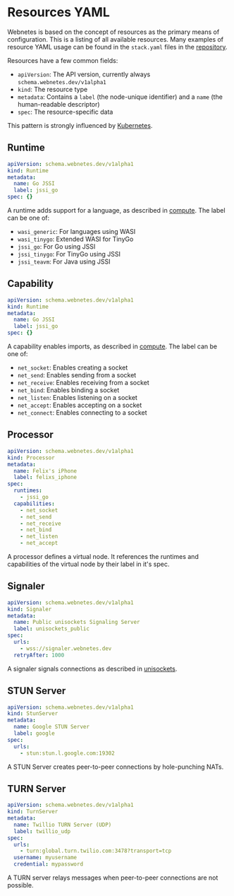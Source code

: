# Resources YAML

Webnetes is based on the concept of resources as the primary means of configuration. This is a listing of all available resources. Many examples of resource YAML usage can be found in the `stack.yaml` files in the [repository](https://github.com/alphahorizonio/webnetes/tree/main/examples).

Resources have a few common fields:

- `apiVersion`: The API version, currently always `schema.webnetes.dev/v1alpha1`
- `kind`: The resource type
- `metadata`: Contains a `label` (the node-unique identifier) and a `name` (the human-readable descriptor)
- `spec`: The resource-specific data

This pattern is strongly influenced by [Kubernetes](https://kubernetes.io/).

## Runtime

```yaml
apiVersion: schema.webnetes.dev/v1alpha1
kind: Runtime
metadata:
  name: Go JSSI
  label: jssi_go
spec: {}
```

A runtime adds support for a language, as described in [compute](../architecture/compute.md). The label can be one of:

- `wasi_generic`: For languages using WASI
- `wasi_tinygo`: Extended WASI for TinyGo
- `jssi_go`: For Go using JSSI
- `jssi_tinygo`: For TinyGo using JSSI
- `jssi_teavm`: For Java using JSSI

## Capability

```yaml
apiVersion: schema.webnetes.dev/v1alpha1
kind: Runtime
metadata:
  name: Go JSSI
  label: jssi_go
spec: {}
```

A capability enables imports, as described in [compute](../architecture/compute.md). The label can be one of:

- `net_socket`: Enables creating a socket
- `net_send`: Enables sending from a socket
- `net_receive`: Enables receiving from a socket
- `net_bind`: Enables binding a socket
- `net_listen`: Enables listening on a socket
- `net_accept`: Enables accepting on a socket
- `net_connect`: Enables connecting to a socket

## Processor

```yaml
apiVersion: schema.webnetes.dev/v1alpha1
kind: Processor
metadata:
  name: Felix's iPhone
  label: felixs_iphone
spec:
  runtimes:
    - jssi_go
  capabilities:
    - net_socket
    - net_send
    - net_receive
    - net_bind
    - net_listen
    - net_accept
```

A processor defines a virtual node. It references the runtimes and capabilities of the virtual node by their label in it's spec.

## Signaler

```yaml
apiVersion: schema.webnetes.dev/v1alpha1
kind: Signaler
metadata:
  name: Public unisockets Signaling Server
  label: unisockets_public
spec:
  urls:
    - wss://signaler.webnetes.dev
  retryAfter: 1000
```

A signaler signals connections as described in [unisockets](https://github.com/alphahorizonio/unisockets#components).

## STUN Server

```yaml
apiVersion: schema.webnetes.dev/v1alpha1
kind: StunServer
metadata:
  name: Google STUN Server
  label: google
spec:
  urls:
    - stun:stun.l.google.com:19302
```

A STUN Server creates peer-to-peer connections by hole-punching NATs.

## TURN Server

```yaml
apiVersion: schema.webnetes.dev/v1alpha1
kind: TurnServer
metadata:
  name: Twillio TURN Server (UDP)
  label: twillio_udp
spec:
  urls:
    - turn:global.turn.twilio.com:3478?transport=tcp
  username: myusername
  credential: mypassword
```

A TURN server relays messages when peer-to-peer connections are not possible.
